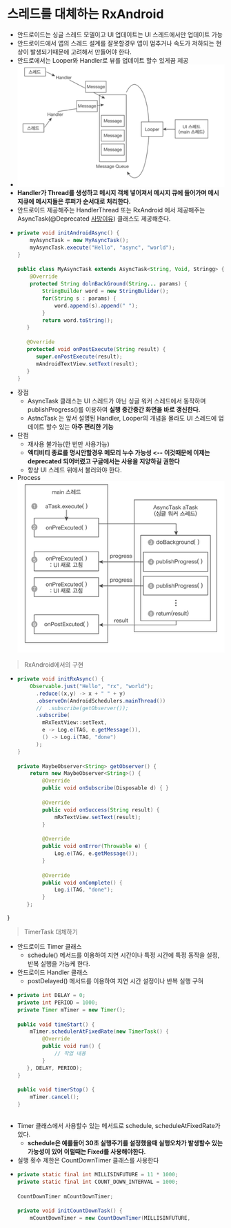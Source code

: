 스레드를 대체하는 RxAndroid
===
* 안드로이드는 싱글 스레드 모델이고 UI 업데이트는 UI 스레드에서만 업데이트 가능
* 안드로이드에서 앱의 스레드 설계를 잘못할경우 앱이 멈추거나 속도가 저하되는 현상이 발생되기때문에 고려해서 만들어야 한다.
* 안드로에서는 Looper와 Handler로 뷰를 업데이트 할수 있게끔 제공
* ![](img/android_uiThread.png)
* **Handler가 Thread를 생성하고 메시지 객체 넣어져서 메시지 큐에 들어가며 메시지큐에 메시지들은 루퍼가 순서대로 처리한다.**
* 안드로이드 제공해주는 HandlerThread 또는 RxAndroid 에서 제공해주는 AsyncTask(@Deprecated [사망이유](https://medium.com/@prixe87/asynctask-deprecated-대비하기-392f3be5a712)) 클래스도 제공해준다.
* ```java
  private void initAndroidAsync() {
      myAsyncTask = new MyAsyncTask();
      myAsyncTask.execute("Hello", "async", "world");
  }
  
  public class MyAsyncTask extends AsyncTask<String, Void, Stringg> {
      @Override
      protected String dolnBackGround(String... params) {
          StringBuilder word = new StringBulider();
          for(String s : params) {
              word.append(s).append(" ");
          }
          return word.toString();
     }
     
     @Override
     protected void onPostExecute(String result) {
        super.onPostExecute(result);
        mAndroidTextView.setText(result);
     }
  }
* 장점
  * AsyncTask 클래스는 UI 스레드가 아닌 싱글 워커 스레드에서 동작하며 publishProgress()를 이용하여 **실행 중간중간 화면을 바로 갱신한다.**
  * AstncTask 는 앞서 설명된 Handler, Looper의 개념을 몰라도 UI 스레드에 업데이트 할수 있는 **아주 편리한 기능**
* 단점
  * 재사용 불가능(한 번만 사용가능)
  * **엑티비티 종료를 명시안할경우 메모리 누수 가능성 <-- 이것때문에 이제는 deprecated 되어버렸고 구글에서는 사용을 지양하길 권한다**
  * 항상 UI 스레드 위에서 불러와야 한다.
* Process
  ![](img/asynctask_process.png)

> RxAndroid에서의 구현
* ```java
  private void initRxAsync() {
      Observable.just("Hello", "rx", "world");
        .reduce((x,y) -> x + " " + y)
        .observeOn(AndroidSchedulers.mainThread())
        //  .subscribe(getObserver());
        .subscribe(
          mRxTextView::setText,
          e -> Log.e(TAG, e.getMessage()),
          () -> Log.i(TAG, "done")
        );
  }
  
  private MaybeObserver<String> getObserver() {
      return new MaybeObserver<String>() {
          @Override
          public void onSubscribe(Disposable d) { }
        
          @Override
          public void onSuccess(String result) {
              mRxTextView.setText(result);
          }
          
          @Override
          public void onError(Throwable e) {
              Log.e(TAG, e.getMessage());
          }
          
          @Override
          public void onComplete() {
              Log.i(TAG, "done");
          }
     };
 }

> TimerTask 대체하기
* 안드로이드 Timer 클래스
  * schedule() 메서드를 이용하여 지연 시간이나 특정 시간에 특정 동작을 설정, 반복 실행을 가능케 한다.
* 안드로이드 Handler 클래스
  * postDelayed() 메서드를 이용하여 지연 시간 설정이나 반복 실행 구혀
* ```java
  private int DELAY = 0;
  private int PERIOD = 1000;
  private Timer mTimer = new Timer();
  
  public void timeStart() {
      mTimer.schedulerAtFixedRate(new TimerTask() {
          @Override
          public void run() {
              // 작업 내용
          }
     }, DELAY, PERIOD);
  }
  
  public void timerStop() {
      mTimer.cancel();
  }
 
* Timer 클래스에서 사용할수 있는 메서드로 schedule, scheduleAtFixedRate가 있다.
  * **schedule은 예를들어 30초 실행주기를 설정했을때 실행오차가 발생할수 있는 가능성이 있어 이럴때는 Fixed를 사용해야한다.**
* 실행 횟수 제한은 CountDownTimer 클래스를 사용한다
* ```java
  private static final int MILLISINFUTURE = 11 * 1000;
  private static final int COUNT_DOWN_INTERVAL = 1000;

  CountDownTimer mCountDownTimer;

  private void initCountDownTask() {
      mCountDownTimer = new CountDownTimer(MILLISINFUTURE, 

